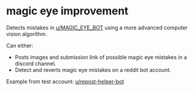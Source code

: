 # magic eye improvement

Detects mistakes in [u/MAGIC_EYE_BOT](https://www.reddit.com/user/MAGIC_EYE_BOT) using a more advanced computer vision algorithm.

Can either:
- Posts images and submission link of possible magic eye mistakes in a discord channel.
- Detect and reverts magic eye mistakes on a reddit bot account.

Example from test account:
[u/repost-helper-bot](https://www.reddit.com/user/repost-helper-bot)